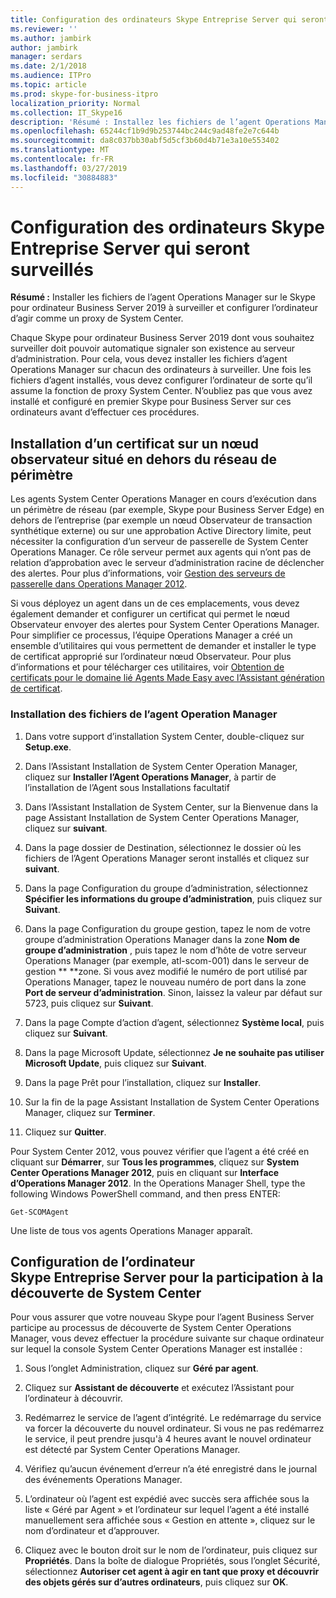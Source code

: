 ```yaml
---
title: Configuration des ordinateurs Skype Entreprise Server qui seront surveillés
ms.reviewer: ''
ms.author: jambirk
author: jambirk
manager: serdars
ms.date: 2/1/2018
ms.audience: ITPro
ms.topic: article
ms.prod: skype-for-business-itpro
localization_priority: Normal
ms.collection: IT_Skype16
description: 'Résumé : Installez les fichiers de l’agent Operations Manager sur le Skype pour ordinateur Business Server 2019 à surveiller et configurer l’ordinateur d’agir comme un proxy de System Center.'
ms.openlocfilehash: 65244cf1b9d9b253744bc244c9ad48fe2e7c644b
ms.sourcegitcommit: da8c037bb30abf5d5cf3b60d4b71e3a10e553402
ms.translationtype: MT
ms.contentlocale: fr-FR
ms.lasthandoff: 03/27/2019
ms.locfileid: "30884883"
---
```

# <a name="configure-the-skype-for-business-server-computers-that-will-be-monitored"></a>Configuration des ordinateurs Skype Entreprise Server qui seront surveillés

**Résumé :** Installer les fichiers de l’agent Operations Manager sur le Skype pour ordinateur Business Server 2019 à surveiller et configurer l’ordinateur d’agir comme un proxy de System Center.

Chaque Skype pour ordinateur Business Server 2019 dont vous souhaitez surveiller doit pouvoir automatique signaler son existence au serveur d’administration. Pour cela, vous devez installer les fichiers d’agent Operations Manager sur chacun des ordinateurs à surveiller. Une fois les fichiers d’agent installés, vous devez configurer l’ordinateur de sorte qu’il assume la fonction de proxy System Center. N’oubliez pas que vous avez installé et configuré en premier Skype pour Business Server sur ces ordinateurs avant d’effectuer ces procédures.

## <a name="installing-a-certificate-on-a-watcher-node-located-outside-the-perimeter-network"></a>Installation d’un certificat sur un nœud observateur situé en dehors du réseau de périmètre
<a name="watcher_node_outside"> </a>

Les agents System Center Operations Manager en cours d’exécution dans un périmètre de réseau (par exemple, Skype pour Business Server Edge) en dehors de l’entreprise (par exemple un nœud Observateur de transaction synthétique externe) ou sur une approbation Active Directory limite, peut nécessiter la configuration d’un serveur de passerelle de System Center Operations Manager. Ce rôle serveur permet aux agents qui n’ont pas de relation d’approbation avec le serveur d’administration racine de déclencher des alertes. Pour plus d’informations, voir [Gestion des serveurs de passerelle dans Operations Manager 2012](https://technet.microsoft.com/en-us/library/hh212823.aspx).

Si vous déployez un agent dans un de ces emplacements, vous devez également demander et configurer un certificat qui permet le nœud Observateur envoyer des alertes pour System Center Operations Manager. Pour simplifier ce processus, l’équipe Operations Manager a créé un ensemble d’utilitaires qui vous permettent de demander et installer le type de certificat approprié sur l’ordinateur nœud Observateur. Pour plus d’informations et pour télécharger ces utilitaires, voir [Obtention de certificats pour le domaine lié Agents Made Easy avec l’Assistant génération de certificat](https://go.microsoft.com/fwlink/p/?LinkID=267421&amp;amp;clcid=0x409).

### <a name="installing-the-operation-manager-agent-files"></a>Installation des fichiers de l’agent Operation Manager

1. Dans votre support d’installation System Center, double-cliquez sur **Setup.exe**.

2. Dans l’Assistant Installation de System Center Operation Manager, cliquez sur **Installer l’Agent Operations Manager**, à partir de l’installation de l’Agent sous Installations facultatif

3. Dans l’Assistant Installation de System Center, sur la Bienvenue dans la page Assistant Installation de System Center Operations Manager, cliquez sur **suivant**.

4. Dans la page dossier de Destination, sélectionnez le dossier où les fichiers de l’Agent Operations Manager seront installés et cliquez sur **suivant**.

5. Dans la page Configuration du groupe d’administration, sélectionnez **Spécifier les informations du groupe d’administration**, puis cliquez sur **Suivant**.

6. Dans la page Configuration du groupe gestion, tapez le nom de votre groupe d’administration Operations Manager dans la zone **Nom de groupe d’administration** , puis tapez le nom d’hôte de votre serveur Operations Manager (par exemple, atl-scom-001) dans le serveur de gestion ** **zone. Si vous avez modifié le numéro de port utilisé par Operations Manager, tapez le nouveau numéro de port dans la zone **Port de serveur d’administration**. Sinon, laissez la valeur par défaut sur 5723, puis cliquez sur **Suivant**.

7. Dans la page Compte d’action d’agent, sélectionnez **Système local**, puis cliquez sur **Suivant**.

8. Dans la page Microsoft Update, sélectionnez **Je ne souhaite pas utiliser Microsoft Update**, puis cliquez sur  **Suivant**.

9. Dans la page Prêt pour l’installation, cliquez sur **Installer**.

10. Sur la fin de la page Assistant Installation de System Center Operations Manager, cliquez sur **Terminer**.

11. Cliquez sur **Quitter**.

Pour System Center 2012, vous pouvez vérifier que l’agent a été créé en cliquant sur **Démarrer**, sur **Tous les programmes**, cliquez sur **System Center Operations Manager 2012**, puis en cliquant sur **Interface d’Operations Manager 2012**. In the Operations Manager Shell, type the following Windows PowerShell command, and then press ENTER:
```
Get-SCOMAgent
```

Une liste de tous vos agents Operations Manager apparaît.
## <a name="configuring-the-skype-for-business-server-computer-to-participate-in-system-center-discovery"></a>Configuration de l’ordinateur Skype Entreprise Server pour la participation à la découverte de System Center
<a name="watcher_node_outside"> </a>

Pour vous assurer que votre nouveau Skype pour l’agent Business Server participe au processus de découverte de System Center Operations Manager, vous devez effectuer la procédure suivante sur chaque ordinateur sur lequel la console System Center Operations Manager est installée :

1. Sous l’onglet Administration, cliquez sur **Géré par agent**.

2. Cliquez sur **Assistant de découverte** et exécutez l’Assistant pour l’ordinateur à découvrir.

3. Redémarrez le service de l’agent d’intégrité. Le redémarrage du service va forcer la découverte du nouvel ordinateur. Si vous ne pas redémarrez le service, il peut prendre jusqu'à 4 heures avant le nouvel ordinateur est détecté par System Center Operations Manager.

4. Vérifiez qu’aucun événement d’erreur n’a été enregistré dans le journal des événements Operations Manager.

5. L’ordinateur où l’agent est expédié avec succès sera affichée sous la liste « Géré par Agent » et l’ordinateur sur lequel l’agent a été installé manuellement sera affichée sous « Gestion en attente », cliquez sur le nom d’ordinateur et d’approuver.

6. Cliquez avec le bouton droit sur le nom de l’ordinateur, puis cliquez sur **Propriétés**. Dans la boîte de dialogue Propriétés, sous l’onglet Sécurité, sélectionnez **Autoriser cet agent à agir en tant que proxy et découvrir des objets gérés sur d’autres ordinateurs**, puis cliquez sur **OK**.


